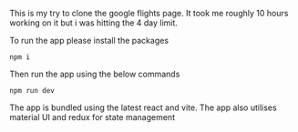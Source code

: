 This is my try to clone the google flights page. It took me roughly 10 hours working on it but i was hitting the 4 day limit.

To run the app please install the packages

```npm i```

Then run the app using the below commands

```npm run dev```

The app is bundled using the latest react and vite. The app also utilises material UI and redux for state management
